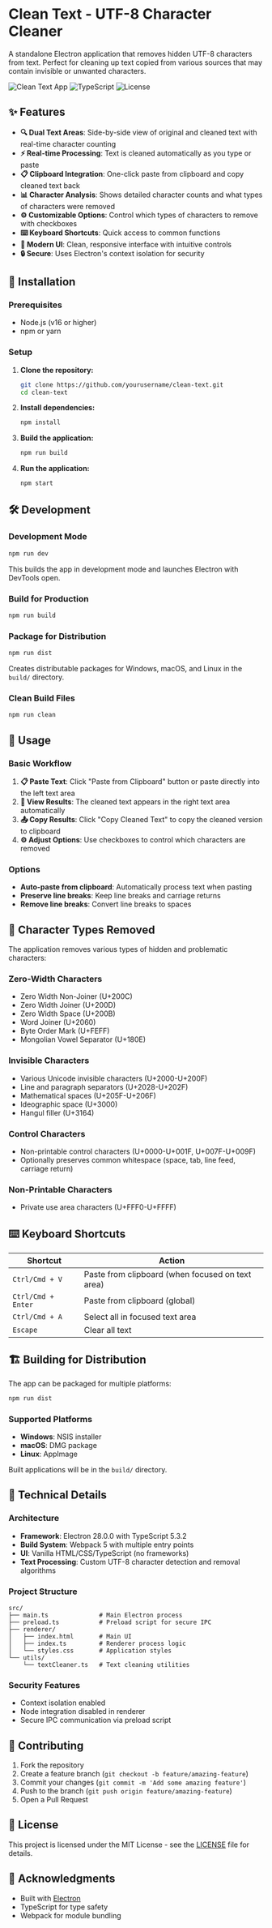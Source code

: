 # Clean Text - UTF-8 Character Cleaner

A standalone Electron application that removes hidden UTF-8 characters from text. Perfect for cleaning up text copied from various sources that may contain invisible or unwanted characters.

![Clean Text App](https://img.shields.io/badge/Electron-28.0.0-blue) ![TypeScript](https://img.shields.io/badge/TypeScript-5.3.2-blue) ![License](https://img.shields.io/badge/License-MIT-green)

## ✨ Features

- **🔍 Dual Text Areas**: Side-by-side view of original and cleaned text with real-time character counting
- **⚡ Real-time Processing**: Text is cleaned automatically as you type or paste
- **📋 Clipboard Integration**: One-click paste from clipboard and copy cleaned text back
- **📊 Character Analysis**: Shows detailed character counts and what types of characters were removed
- **⚙️ Customizable Options**: Control which types of characters to remove with checkboxes
- **⌨️ Keyboard Shortcuts**: Quick access to common functions
- **🎨 Modern UI**: Clean, responsive interface with intuitive controls
- **🔒 Secure**: Uses Electron's context isolation for security

## 🚀 Installation

### Prerequisites
- Node.js (v16 or higher)
- npm or yarn

### Setup
1. **Clone the repository:**
   ```bash
   git clone https://github.com/yourusername/clean-text.git
   cd clean-text
   ```

2. **Install dependencies:**
   ```bash
   npm install
   ```

3. **Build the application:**
   ```bash
   npm run build
   ```

4. **Run the application:**
   ```bash
   npm start
   ```

## 🛠️ Development

### Development Mode
```bash
npm run dev
```
This builds the app in development mode and launches Electron with DevTools open.

### Build for Production
```bash
npm run build
```

### Package for Distribution
```bash
npm run dist
```
Creates distributable packages for Windows, macOS, and Linux in the `build/` directory.

### Clean Build Files
```bash
npm run clean
```

## 📖 Usage

### Basic Workflow
1. **📋 Paste Text**: Click "Paste from Clipboard" button or paste directly into the left text area
2. **👀 View Results**: The cleaned text appears in the right text area automatically
3. **📤 Copy Results**: Click "Copy Cleaned Text" to copy the cleaned version to clipboard
4. **⚙️ Adjust Options**: Use checkboxes to control which characters are removed

### Options
- **Auto-paste from clipboard**: Automatically process text when pasting
- **Preserve line breaks**: Keep line breaks and carriage returns
- **Remove line breaks**: Convert line breaks to spaces

## 🧹 Character Types Removed

The application removes various types of hidden and problematic characters:

### Zero-Width Characters
- Zero Width Non-Joiner (U+200C)
- Zero Width Joiner (U+200D)
- Zero Width Space (U+200B)
- Word Joiner (U+2060)
- Byte Order Mark (U+FEFF)
- Mongolian Vowel Separator (U+180E)

### Invisible Characters
- Various Unicode invisible characters (U+2000-U+200F)
- Line and paragraph separators (U+2028-U+202F)
- Mathematical spaces (U+205F-U+206F)
- Ideographic space (U+3000)
- Hangul filler (U+3164)

### Control Characters
- Non-printable control characters (U+0000-U+001F, U+007F-U+009F)
- Optionally preserves common whitespace (space, tab, line feed, carriage return)

### Non-Printable Characters
- Private use area characters (U+FFF0-U+FFFF)

## ⌨️ Keyboard Shortcuts

| Shortcut | Action |
|----------|--------|
| `Ctrl/Cmd + V` | Paste from clipboard (when focused on text area) |
| `Ctrl/Cmd + Enter` | Paste from clipboard (global) |
| `Ctrl/Cmd + A` | Select all in focused text area |
| `Escape` | Clear all text |

## 🏗️ Building for Distribution

The app can be packaged for multiple platforms:

```bash
npm run dist
```

### Supported Platforms
- **Windows**: NSIS installer
- **macOS**: DMG package
- **Linux**: AppImage

Built applications will be in the `build/` directory.

## 🔧 Technical Details

### Architecture
- **Framework**: Electron 28.0.0 with TypeScript 5.3.2
- **Build System**: Webpack 5 with multiple entry points
- **UI**: Vanilla HTML/CSS/TypeScript (no frameworks)
- **Text Processing**: Custom UTF-8 character detection and removal algorithms

### Project Structure
```
src/
├── main.ts              # Main Electron process
├── preload.ts           # Preload script for secure IPC
├── renderer/
│   ├── index.html       # Main UI
│   ├── index.ts         # Renderer process logic
│   └── styles.css       # Application styles
└── utils/
    └── textCleaner.ts   # Text cleaning utilities
```

### Security Features
- Context isolation enabled
- Node integration disabled in renderer
- Secure IPC communication via preload script

## 🤝 Contributing

1. Fork the repository
2. Create a feature branch (`git checkout -b feature/amazing-feature`)
3. Commit your changes (`git commit -m 'Add some amazing feature'`)
4. Push to the branch (`git push origin feature/amazing-feature`)
5. Open a Pull Request

## 📝 License

This project is licensed under the MIT License - see the [LICENSE](LICENSE) file for details.

## 🙏 Acknowledgments

- Built with [Electron](https://www.electronjs.org/)
- TypeScript for type safety
- Webpack for module bundling
